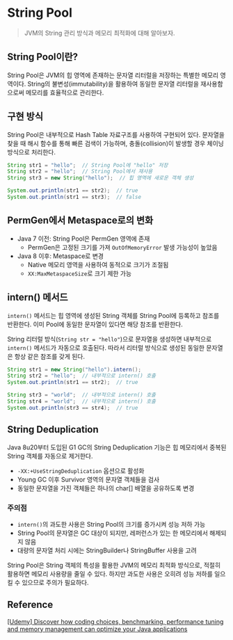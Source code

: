 # String Pool

> JVM의 String 관리 방식과 메모리 최적화에 대해 알아보자.

## String Pool이란?
String Pool은 JVM의 힙 영역에 존재하는 문자열 리터럴을 저장하는 특별한 메모리 영역이다. String의 불변성(immutability)을 활용하여 동일한 문자열 리터럴을 재사용함으로써 메모리를 효율적으로 관리한다.

## 구현 방식
String Pool은 내부적으로 Hash Table 자료구조를 사용하여 구현되어 있다. 문자열을 찾을 때 해시 함수를 통해 빠른 검색이 가능하며, 충돌(collision)이 발생할 경우 체이닝 방식으로 처리한다.

```java
String str1 = "hello";  // String Pool에 "hello" 저장
String str2 = "hello";  // String Pool에서 재사용
String str3 = new String("hello");  // 힙 영역에 새로운 객체 생성

System.out.println(str1 == str2);  // true
System.out.println(str1 == str3);  // false
```

## PermGen에서 Metaspace로의 변화
- Java 7 이전: String Pool은 PermGen 영역에 존재
  - PermGen은 고정된 크기를 가져 `OutOfMemoryError` 발생 가능성이 높았음
- Java 8 이후: Metaspace로 변경
  - Native 메모리 영역을 사용하여 동적으로 크기가 조절됨
  - `XX:MaxMetaspaceSize`로 크기 제한 가능

## intern() 메서드
`intern()` 메서드는 힙 영역에 생성된 String 객체를 String Pool에 등록하고 참조를 반환한다. 이미 Pool에 동일한 문자열이 있다면 해당 참조를 반환한다.

String 리터럴 방식(`String str = "hello"`)으로 문자열을 생성하면 내부적으로 `intern()` 메서드가 자동으로 호출된다. 따라서 리터럴 방식으로 생성된 동일한 문자열은 항상 같은 참조를 갖게 된다.

```java
String str1 = new String("hello").intern();
String str2 = "hello";  // 내부적으로 intern() 호출
System.out.println(str1 == str2);  // true

String str3 = "world";  // 내부적으로 intern() 호출
String str4 = "world";  // 내부적으로 intern() 호출
System.out.println(str3 == str4);  // true
```

## String Deduplication
Java 8u20부터 도입된 G1 GC의 String Deduplication 기능은 힙 메모리에서 중복된 String 객체를 자동으로 제거한다.

- `-XX:+UseStringDeduplication` 옵션으로 활성화
- Young GC 이후 Survivor 영역의 문자열 객체들을 검사
- 동일한 문자열을 가진 객체들은 하나의 char[] 배열을 공유하도록 변경

### 주의점
- `intern()`의 과도한 사용은 String Pool의 크기를 증가시켜 성능 저하 가능
- String Pool의 문자열은 GC 대상이 되지만, 레퍼런스가 있는 한 메모리에서 해제되지 않음
- 대량의 문자열 처리 시에는 StringBuilder나 StringBuffer 사용을 고려

String Pool은 String 객체의 특성을 활용한 JVM의 메모리 최적화 방식으로, 적절히 활용하면 메모리 사용량을 줄일 수 있다. 하지만 과도한 사용은 오히려 성능 저하를 일으킬 수 있으므로 주의가 필요하다.

## Reference
[[Udemy] Discover how coding choices, benchmarking, performance tuning and memory management can optimize your Java applications](https://www.udemy.com/course/java-application-performance-and-memory-management/)
